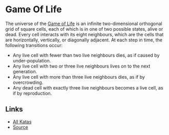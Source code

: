 # Game Of Life

The universe of the [Game of Life](https://en.wikipedia.org/wiki/Conway's_Game_of_Life) is an infinite two-dimensional orthogonal grid of square cells, each of which is in one of two possible states, alive or dead. Every cell interacts with its eight neighbours, which are the cells that are horizontally, vertically, or diagonally adjacent. At each step in time, the following transitions occur:

- Any live cell with fewer than two live neighbours dies, as if caused by under-population.
- Any live cell with two or three live neighbours lives on to the next generation.
- Any live cell with more than three live neighbours dies, as if by overcrowding.
- Any dead cell with exactly three live neighbours becomes a live cell, as if by reproduction.

## Links

- [All Katas](../README.md)
- [Source](http://codingdojo.org/cgi-bin/index.pl?KataGameOfLife)
